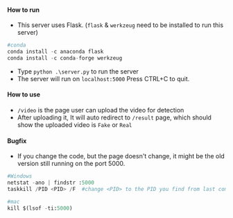 #### How to run

* This server uses Flask. (`flask` & `werkzeug` need to be installed to run this server)

```python
#conda
conda install -c anaconda flask
conda install -c conda-forge werkzeug
```

* Type `python .\server.py` to run the server
* The server will run on `localhost:5000`  Press CTRL+C to quit.



#### How to use

* `/video` is the page user can upload the video for detection
* After uploading it, It will auto redirect to `/result` page, which should show the uploaded video is `Fake` or `Real`



#### Bugfix

* If you change the code, but the page doesn't change, it might be the old version still running on the port 5000.

```python
#Windows
netstat -ano | findstr :5000
taskkill /PID <PID> /F  #change <PID> to the PID you find from last command

#mac
kill $(lsof -ti:5000)
```

